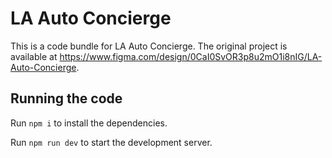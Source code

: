
  # LA Auto Concierge

  This is a code bundle for LA Auto Concierge. The original project is available at https://www.figma.com/design/0CaI0SvOR3p8u2mO1i8nIG/LA-Auto-Concierge.

  ## Running the code

  Run `npm i` to install the dependencies.

  Run `npm run dev` to start the development server.
  